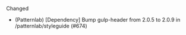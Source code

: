 
Changed
- (Patternlab) [Dependency] Bump gulp-header from 2.0.5 to 2.0.9 in /patternlab/styleguide (#674)